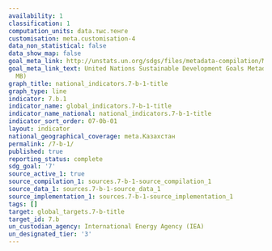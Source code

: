 ```yaml
---
availability: 1
classification: 1
computation_units: data.тыс.тенге
customisation: meta.customisation-4
data_non_statistical: false
data_show_map: false
goal_meta_link: http://unstats.un.org/sdgs/files/metadata-compilation/Metadata-Goal-7.pdf
goal_meta_link_text: United Nations Sustainable Development Goals Metadata (PDF 4.0
  MB)
graph_title: national_indicators.7-b-1-title
graph_type: line
indicator: 7.b.1
indicator_name: global_indicators.7-b-1-title
indicator_name_national: national_indicators.7-b-1-title
indicator_sort_order: 07-0b-01
layout: indicator
national_geographical_coverage: meta.Казахстан
permalink: /7-b-1/
published: true
reporting_status: complete
sdg_goal: '7'
source_active_1: true
source_compilation_1: sources.7-b-1-source_compilation_1
source_data_1: sources.7-b-1-source_data_1
source_implementation_1: sources.7-b-1-source_implementation_1
tags: []
target: global_targets.7-b-title
target_id: 7.b
un_custodian_agency: International Energy Agency (IEA)
un_designated_tier: '3'
---
```

